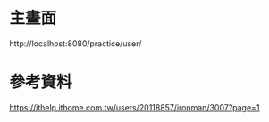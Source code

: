 # 主畫面
http://localhost:8080/practice/user/

# 參考資料
https://ithelp.ithome.com.tw/users/20118857/ironman/3007?page=1
